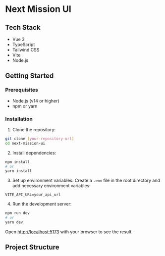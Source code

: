 # Next Mission UI

## Tech Stack

- Vue 3
- TypeScript
- Tailwind CSS
- Vite
- Node.js

## Getting Started

### Prerequisites

- Node.js (v14 or higher)
- npm or yarn

### Installation

1. Clone the repository:
```bash
git clone [your-repository-url]
cd next-mission-ui
```

2. Install dependencies:
```bash
npm install
# or
yarn install
```

3. Set up environment variables:
Create a `.env` file in the root directory and add necessary environment variables:
```env
VITE_API_URL=your_api_url
```

4. Run the development server:
```bash
npm run dev
# or
yarn dev
```

Open [http://localhost:5173](http://localhost:5173) with your browser to see the result.

## Project Structure 